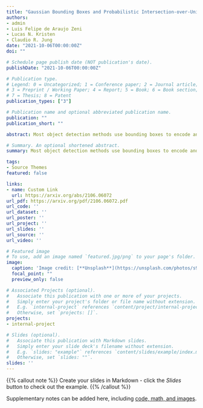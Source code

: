 ```yaml
---
title: "Gaussian Bounding Boxes and Probabilistic Intersection-over-Union for Object Detection"
authors:
- admin
- Luis Felipe de Araujo Zeni
- Lucas N. Kristen
- Claudio R. Jung
date: "2021-10-06T00:00:00Z"
doi: ""

# Schedule page publish date (NOT publication's date).
publishDate: "2021-10-06T00:00:00Z"

# Publication type.
# Legend: 0 = Uncategorized; 1 = Conference paper; 2 = Journal article;
# 3 = Preprint / Working Paper; 4 = Report; 5 = Book; 6 = Book section;
# 7 = Thesis; 8 = Patent
publication_types: ["3"]

# Publication name and optional abbreviated publication name.
publication: ""
publication_short: ""

abstract: Most object detection methods use bounding boxes to encode and represent the object shape and location. In this work, we explore a fuzzy representation of object regions using Gaussian distributions, which provides an implicit binary representation as (potentially rotated) ellipses. We also present a similarity measure for the Gaussian distributions based on the Hellinger Distance, which can be viewed as a Probabilistic Intersection-over-Union (ProbIoU). Our experimental results show that the proposed Gaussian representations are closer to annotated segmentation masks in publicly available datasets, and that loss functions based on ProbIoU can be successfully used to regress the parameters of the Gaussian representation. Furthermore, we present a simple mapping scheme from traditional (or rotated) bounding boxes to Gaussian representations, allowing the proposed ProbIoU-based losses to be seamlessly integrated into any object detector.

# Summary. An optional shortened abstract.
summary: Most object detection methods use bounding boxes to encode and represent the object shape and location. In this work, we explore a fuzzy representation of object regions using Gaussian distributions, which provides an implicit binary representation as (potentially rotated) ellipses. We also present a similarity measure for the Gaussian distributions based on the Hellinger Distance, which can be viewed as a Probabilistic Intersection-over-Union (ProbIoU). Our experimental results show that the proposed Gaussian representations are closer to annotated segmentation masks in publicly available datasets, and that loss functions based on ProbIoU can be successfully used to regress the parameters of the Gaussian representation. Furthermore, we present a simple mapping scheme from traditional (or rotated) bounding boxes to Gaussian representations, allowing the proposed ProbIoU-based losses to be seamlessly integrated into any object detector.

tags:
- Source Themes
featured: false

links:
- name: Custom Link
  url: https://arxiv.org/abs/2106.06072
url_pdf: https://arxiv.org/pdf/2106.06072.pdf
url_code: ''
url_dataset: ''
url_poster: ''
url_project: ''
url_slides: ''
url_source: ''
url_video: ''

# Featured image
# To use, add an image named `featured.jpg/png` to your page's folder. 
image:
  caption: 'Image credit: [**Unsplash**](https://unsplash.com/photos/s9CC2SKySJM)'
  focal_point: ""
  preview_only: false

# Associated Projects (optional).
#   Associate this publication with one or more of your projects.
#   Simply enter your project's folder or file name without extension.
#   E.g. `internal-project` references `content/project/internal-project/index.md`.
#   Otherwise, set `projects: []`.
projects:
- internal-project

# Slides (optional).
#   Associate this publication with Markdown slides.
#   Simply enter your slide deck's filename without extension.
#   E.g. `slides: "example"` references `content/slides/example/index.md`.
#   Otherwise, set `slides: ""`.
slides: ''
---
```


{{% callout note %}}
Create your slides in Markdown - click the *Slides* button to check out the example.
{{% /callout %}}

Supplementary notes can be added here, including [code, math, and images](https://wowchemy.com/docs/writing-markdown-latex/).
